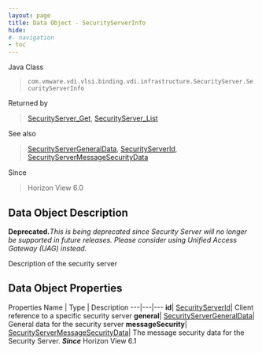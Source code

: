```yaml
---
layout: page
title: Data Object - SecurityServerInfo
hide:
#- navigation
- toc
---
```






Java Class
> `com.vmware.vdi.vlsi.binding.vdi.infrastructure.SecurityServer.SecurityServerInfo`

Returned by
> [SecurityServer_Get](vdi.infrastructure.SecurityServer.md#get), [SecurityServer_List](vdi.infrastructure.SecurityServer.md#list)

See also
> [SecurityServerGeneralData](vdi.infrastructure.SecurityServer.GeneralData.md), [SecurityServerId](vdi.entity.SecurityServerId.md), [SecurityServerMessageSecurityData](vdi.infrastructure.SecurityServer.MessageSecurityData.md)

Since
> Horizon View 6.0


## Data Object Description

**Deprecated.**_This is being deprecated since Security Server will no longer be supported in future releases. Please consider using Unified Access Gateway (UAG) instead._

Description of the security server

## Data Object Properties
Properties
Name |  Type |  Description
---|---|---
**id**| [SecurityServerId](vdi.entity.SecurityServerId.md)|  Client reference to a specific security server
**general**| [SecurityServerGeneralData](vdi.infrastructure.SecurityServer.GeneralData.md)|  General data for the security server
**messageSecurity**| [SecurityServerMessageSecurityData](vdi.infrastructure.SecurityServer.MessageSecurityData.md)|  The message security data for the Security Server.  **_Since_** Horizon View 6.1


 
